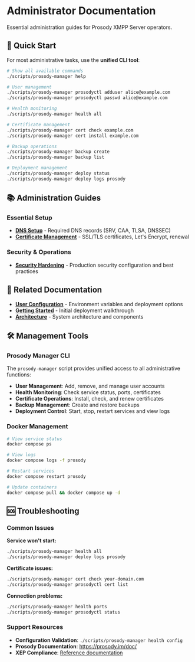 # Administrator Documentation

Essential administration guides for Prosody XMPP Server operators.

## 🚀 Quick Start

For most administrative tasks, use the **unified CLI tool**:

```bash
# Show all available commands
./scripts/prosody-manager help

# User management
./scripts/prosody-manager prosodyctl adduser alice@example.com
./scripts/prosody-manager prosodyctl passwd alice@example.com

# Health monitoring
./scripts/prosody-manager health all

# Certificate management
./scripts/prosody-manager cert check example.com
./scripts/prosody-manager cert install example.com

# Backup operations
./scripts/prosody-manager backup create
./scripts/prosody-manager backup list

# Deployment management
./scripts/prosody-manager deploy status
./scripts/prosody-manager deploy logs prosody
```

## 📚 Administration Guides

### Essential Setup

- **[DNS Setup](dns-setup.md)** - Required DNS records (SRV, CAA, TLSA, DNSSEC)
- **[Certificate Management](certificate-management.md)** - SSL/TLS certificates, Let's Encrypt, renewal

### Security & Operations

- **[Security Hardening](security.md)** - Production security configuration and best practices

## 🔗 Related Documentation

- **[User Configuration](../user/configuration.md)** - Environment variables and deployment options
- **[Getting Started](../user/getting-started.md)** - Initial deployment walkthrough
- **[Architecture](../dev/architecture.md)** - System architecture and components

## 🛠️ Management Tools

### Prosody Manager CLI

The `prosody-manager` script provides unified access to all administrative functions:

- **User Management**: Add, remove, and manage user accounts
- **Health Monitoring**: Check service status, ports, certificates
- **Certificate Operations**: Install, check, and renew certificates
- **Backup Management**: Create and restore backups
- **Deployment Control**: Start, stop, restart services and view logs

### Docker Management

```bash
# View service status
docker compose ps

# View logs
docker compose logs -f prosody

# Restart services
docker compose restart prosody

# Update containers
docker compose pull && docker compose up -d
```

## 🆘 Troubleshooting

### Common Issues

**Service won't start:**

```bash
./scripts/prosody-manager health all
./scripts/prosody-manager deploy logs prosody
```

**Certificate issues:**

```bash
./scripts/prosody-manager cert check your-domain.com
./scripts/prosody-manager prosodyctl cert list
```

**Connection problems:**

```bash
./scripts/prosody-manager health ports
./scripts/prosody-manager prosodyctl status
```

### Support Resources

- **Configuration Validation**: `./scripts/prosody-manager health config`
- **Prosody Documentation**: <https://prosody.im/doc/>
- **XEP Compliance**: [Reference documentation](../reference/xep-compliance.md)
